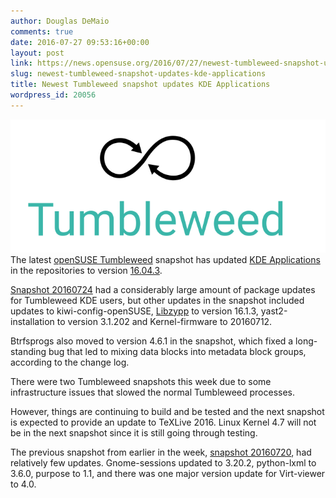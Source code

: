 ```yaml
---
author: Douglas DeMaio
comments: true
date: 2016-07-27 09:53:16+00:00
layout: post
link: https://news.opensuse.org/2016/07/27/newest-tumbleweed-snapshot-updates-kde-applications/
slug: newest-tumbleweed-snapshot-updates-kde-applications
title: Newest Tumbleweed snapshot updates KDE Applications
wordpress_id: 20056
---
```


![Tumbleweed-black-green](/wp-content/uploads/2016/05/Tumbleweed-black-green.png)The latest [openSUSE Tumbleweed](https://en.opensuse.org/Portal:Tumbleweed) snapshot has updated [KDE Applications](https://www.kde.org/applications/) in the repositories to version [16.04.3](https://www.kde.org/announcements/announce-applications-16.04.3.php).

[Snapshot 20160724](https://lists.opensuse.org/opensuse-factory/2016-07/msg00412.html) had a considerably large amount of package updates for Tumbleweed KDE users, but other updates in the snapshot included updates to kiwi-config-openSUSE, [Libzypp](https://github.com/openSUSE/libzypp/releases) to version 16.1.3, yast2-installation to version 3.1.202 and Kernel-firmware to 20160712.

Btrfsprogs also moved to version 4.6.1 in the snapshot, which fixed a long-standing bug that led to mixing data blocks into metadata block groups, according to the change log.

There were two Tumbleweed snapshots this week due to some infrastructure issues that slowed the normal Tumbleweed processes.

However, things are continuing to build and be tested and the next snapshot is expected to provide an update to TeXLive 2016. Linux Kernel 4.7 will not be in the next snapshot since it is still going through testing.

The previous snapshot from earlier in the week, [snapshot 20160720](https://lists.opensuse.org/opensuse-factory/2016-07/msg00311.html), had relatively few updates. Gnome-sessions updated to 3.20.2, python-lxml to 3.6.0, purpose to 1.1, and there was one major version update for Virt-viewer to 4.0.
